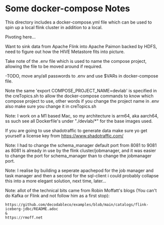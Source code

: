 # Some docker-compose Notes

This directory includes a docker-compose.yml file which can be used to spin up a local flink cluster in addition to a local.

Pivoting here...

Want to sink data from Apache Flink into Apache Paimon backed by HDFS, need to figure out how the HIVE Metastore fits into picture.


Take note of the .env file which is used to name the compose project, allowing the file to be moved around if required.

-TODO, move any/all passwords to .env and use $VARs in docker-compose file.


Note the same 'export COMPOSE_PROJECT_NAME=devlab' is specified in the creTopics.sh to allow the docker-compose commands to know which compose project to use, other words if you change the project name in .env also make sure you change it in creTopics.sh

Note: I work on a M1 based Mac, so my architecture is arm64, aka aarch64, ss such see all Dockerfile's under "./devlab/*" for the base images used.

If you are going to use shadotraffic to generate data make sure yo get yourself a license key from https://www.shadotraffic.com/

Note: I had to change the schema_manager default port from 8081 to 9081 as 8081 is already in use by the flink cluster/jobmanager, and it was easier to change the port for schema_manager than to change the jobmanager port.

Note: I realise by building a seperate apachepod for the job manager and task manager and then a second for the sql-client i could probably collapse this into a more elegant solution, next time, later...

Note: allot of the technical bits came from Robin Moffatt's blogs (You can't do Kafka or Flink and not follow him as a first stop):

    https://github.com/decodableco/examples/blob/main/catalogs/flink-iceberg-jdbc/README.adoc
    &
    https://rmoff.net

    
